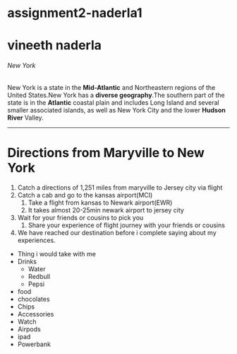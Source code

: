 # assignment2-naderla1
# vineeth naderla
###### New York
New York is a state in the **Mid-Atlantic** and Northeastern regions of the United States.New York has a **diverse geography**.The southern part of the state is in the **Atlantic** coastal plain and includes Long Island and several smaller associated islands, as well as New York City and the lower **Hudson River** Valley. 

---

# Directions from Maryville to New York
1. Catch a directions of 1,251 miles from maryville to Jersey city via flight
2. Catch a cab and go to the kansas airport(MCI)
    1. Take a flight from kansas to Newark airport(EWR)
    2. It takes almost 20-25min newark airport to jersey city
3. Wait for your friends or cousins to pick you
    1. Share your experience of flight journey with your friends or cousins
5. We have reached  our destination before i complete saying about my experiences.


* Thing i would take with me
 * Drinks 
   * Water 
   * Redbull
   * Pepsi
 * food 
  * chocolates 
  * Chips
 * Accessories
  * Watch
  * Airpods
  * ipad
  * Powerbank
